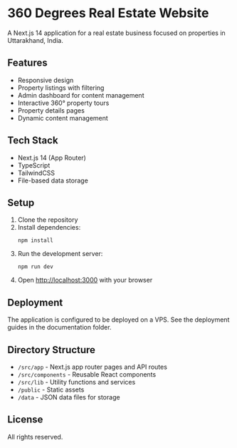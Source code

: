 # 360 Degrees Real Estate Website

A Next.js 14 application for a real estate business focused on properties in Uttarakhand, India.

## Features

- Responsive design
- Property listings with filtering
- Admin dashboard for content management
- Interactive 360° property tours
- Property details pages
- Dynamic content management

## Tech Stack

- Next.js 14 (App Router)
- TypeScript
- TailwindCSS
- File-based data storage

## Setup

1. Clone the repository
2. Install dependencies:
   ```
   npm install
   ```
3. Run the development server:
   ```
   npm run dev
   ```
4. Open [http://localhost:3000](http://localhost:3000) with your browser

## Deployment

The application is configured to be deployed on a VPS. See the deployment guides in the documentation folder.

## Directory Structure

- `/src/app` - Next.js app router pages and API routes
- `/src/components` - Reusable React components
- `/src/lib` - Utility functions and services
- `/public` - Static assets
- `/data` - JSON data files for storage

## License

All rights reserved. 